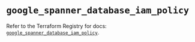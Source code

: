 # `google_spanner_database_iam_policy`

Refer to the Terraform Registry for docs: [`google_spanner_database_iam_policy`](https://registry.terraform.io/providers/hashicorp/google-beta/5.37.0/docs/resources/google_spanner_database_iam_policy).
